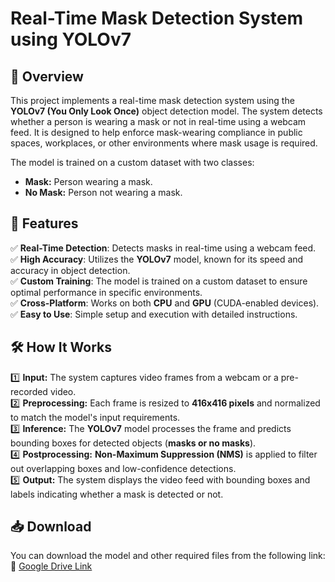 # Real-Time Mask Detection System using YOLOv7  

## 📌 Overview  
This project implements a real-time mask detection system using the **YOLOv7 (You Only Look Once)** object detection model. The system detects whether a person is wearing a mask or not in real-time using a webcam feed. It is designed to help enforce mask-wearing compliance in public spaces, workplaces, or other environments where mask usage is required.  

The model is trained on a custom dataset with two classes:  
- **Mask:** Person wearing a mask.  
- **No Mask:** Person not wearing a mask.  

## 🚀 Features  
✅ **Real-Time Detection**: Detects masks in real-time using a webcam feed.  
✅ **High Accuracy**: Utilizes the **YOLOv7** model, known for its speed and accuracy in object detection.  
✅ **Custom Training**: The model is trained on a custom dataset to ensure optimal performance in specific environments.  
✅ **Cross-Platform**: Works on both **CPU** and **GPU** (CUDA-enabled devices).  
✅ **Easy to Use**: Simple setup and execution with detailed instructions.  

## 🛠️ How It Works  

1️⃣ **Input:** The system captures video frames from a webcam or a pre-recorded video.  
2️⃣ **Preprocessing:** Each frame is resized to **416x416 pixels** and normalized to match the model's input requirements.  
3️⃣ **Inference:** The **YOLOv7** model processes the frame and predicts bounding boxes for detected objects (**masks or no masks**).  
4️⃣ **Postprocessing:** **Non-Maximum Suppression (NMS)** is applied to filter out overlapping boxes and low-confidence detections.  
5️⃣ **Output:** The system displays the video feed with bounding boxes and labels indicating whether a mask is detected or not.  

## 📥 Download  

You can download the model and other required files from the following link:  
🔗 [Google Drive Link](https://drive.google.com/drive/folders/1dyRqkoqZZ47uZIMw6FRr7ugITvKr06nV?usp=sharing)  

